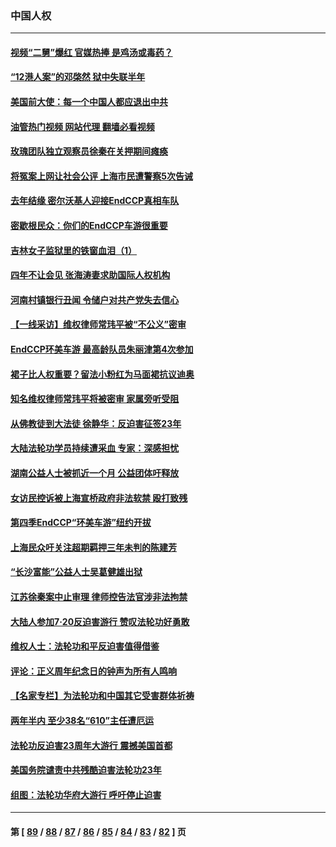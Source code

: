 ### 中国人权
---
#### [视频“二舅”爆红 官媒热捧 是鸡汤或毒药？](../../pages/ncid278/n13790268.md?07290845) 
#### [“12港人案”的邓棨然 狱中失联半年](../../pages/ncid278/n13790889.md?07290845) 
#### [美国前大使：每一个中国人都应退出中共](../../pages/ncid278/n13790755.md?07290845) 
#### [油管热门视频 网站代理 翻墙必看视频](http://209.222.30.114:81/youtube.html?07290845)
#### [玫瑰团队独立观察员徐秦在关押期间瘫痪](../../pages/ncid278/n13790548.md?07290845) 
#### [将冤案上网让社会公评 上海市民遭警察5次告诫](../../pages/ncid278/n13790526.md?07290845) 
#### [去年结缘 密尔沃基人迎接EndCCP真相车队](../../pages/ncid278/n13790242.md?07290845) 
#### [密歇根民众：你们的EndCCP车游很重要](../../pages/ncid278/n13789852.md?07290845) 
#### [吉林女子监狱里的铁窗血泪（1）](../../pages/ncid278/n13786967.md?07290845) 
#### [四年不让会见 张海涛妻求助国际人权机构](../../pages/ncid278/n13789744.md?07290845) 
#### [河南村镇银行丑闻 令储户对共产党失去信心](../../pages/ncid278/n13789619.md?07290845) 
#### [【一线采访】维权律师常玮平被“不公义”密审](../../pages/ncid278/n13789348.md?07290845) 
#### [EndCCP环美车游 最高龄队员朱丽津第4次参加](../../pages/ncid278/n13788088.md?07290845) 
#### [裙子比人权重要？留法小粉红为马面裙抗议迪奥](../../pages/ncid278/n13788697.md?07290845) 
#### [知名维权律师常玮平将被密审 家属旁听受阻](../../pages/ncid278/n13788728.md?07290845) 
#### [从佛教徒到大法徒 徐静华：反迫害征签23年](../../pages/ncid278/n13788398.md?07290845) 
#### [大陆法轮功学员持续遭采血 专家：深感担忧](../../pages/ncid278/n13787897.md?07290845) 
#### [湖南公益人士被抓近一个月 公益团体吁释放](../../pages/ncid278/n13788595.md?07290845) 
#### [女访民控诉被上海宣桥政府非法软禁 殴打致残](../../pages/ncid278/n13788170.md?07290845) 
#### [第四季EndCCP“环美车游”纽约开拔](../../pages/ncid278/n13788087.md?07290845) 
#### [上海民众吁关注超期羁押三年未判的陈建芳](../../pages/ncid278/n13787893.md?07290845) 
#### [“长沙富能”公益人士吴葛健雄出狱](../../pages/ncid278/n13787641.md?07290845) 
#### [江苏徐秦案中止审理 律师控告法官涉非法拘禁](../../pages/ncid278/n13787317.md?07290845) 
#### [大陆人参加7‧20反迫害游行 赞叹法轮功好勇敢](../../pages/ncid278/n13787321.md?07290845) 
#### [维权人士：法轮功和平反迫害值得借鉴](../../pages/ncid278/n13787337.md?07290845) 
#### [评论：正义周年纪念日的钟声为所有人鸣响](../../pages/ncid278/n13787109.md?07290845) 
#### [【名家专栏】为法轮功和中国其它受害群体祈祷](../../pages/ncid278/n13787107.md?07290845) 
#### [两年半内 至少38名“610”主任遭厄运](../../pages/ncid278/n13773294.md?07290845) 
#### [法轮功反迫害23周年大游行 震撼美国首都](../../pages/ncid278/n13786701.md?07290845) 
#### [美国务院谴责中共残酷迫害法轮功23年](../../pages/ncid278/n13786585.md?07290845) 
#### [组图：法轮功华府大游行 呼吁停止迫害](../../pages/ncid278/n13786519.md?07290845) 

---
#### 第 [ [89](./89.md?07290845) / [88](./88.md?07290845) / [87](./87.md?07290845) / [86](./86.md?07290845) / [85](./85.md?07290845) / [84](./84.md?07290845) / [83](./83.md?07290845) / [82](./82.md?07290845) ] 页
